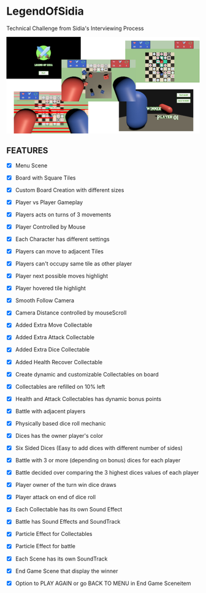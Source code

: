 # LegendOfSidia
Technical Challenge from Sidia's Interviewing Process

<p align="center">
	<img src="./cover.png" width="600"/>
</p>

## FEATURES

- [x] Menu Scene
- [x] Board with Square Tiles
- [x] Custom Board Creation with different sizes
- [x] Player vs Player Gameplay
- [x] Players acts on turns of 3 movements
- [x] Player Controlled by Mouse
- [x] Each Character has different settings
- [x] Players can move to adjacent Tiles
- [x] Players can't occupy same tile as other player
- [x] Player next possible moves highlight
- [x] Player hovered tile highlight
- [x] Smooth Follow Camera 
- [x] Camera Distance controlled by mouseScroll
- [x] Added Extra Move Collectable
- [x] Added Extra Attack Collectable
- [x] Added Extra Dice Collectable
- [x] Added Health Recover Collectable
- [x] Create dynamic and customizable Collectables on board
- [x] Collectables are refilled on 10% left
- [x] Health and Attack Collectables has dynamic bonus points
- [x] Battle with adjacent players
- [x] Physically based dice roll mechanic
- [x] Dices has the owner player's color
- [x] Six Sided Dices (Easy to add dices with different number of sides)
- [x] Battle with 3 or more (depending on bonus) dices for each player
- [x] Battle decided over comparing the 3 highest dices values of each player
- [x] Player owner of the turn win dice draws
- [x] Player attack on end of dice roll
- [x] Each Collectable has its own Sound Effect
- [x] Battle has Sound Effects and SoundTrack
- [x] Particle Effect for Collectables
- [x] Particle Effect for battle
- [x] Each Scene has its own SoundTrack
- [x] End Game Scene that display the winner
- [x] Option to PLAY AGAIN or go BACK TO MENU in End Game Sceneitem

